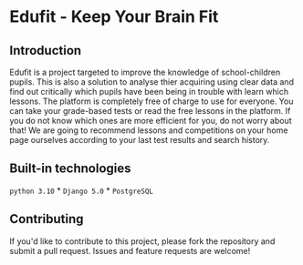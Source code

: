 # Edufit - Keep Your Brain Fit

## Introduction

Edufit is a project targeted to improve the knowledge of school-children pupils. This is also a solution to analyse thier acquiring using clear data and find out critically which pupils have been being in trouble with learn which lessons. The platform is completely free of charge to use for everyone. You can take your grade-based tests or read the free lessons in the platform. If you do not know which ones are more efficient for you, do not worry about that! We are going to recommend lessons and competitions on your home page ourselves according to your last test results and search history. 

## Built-in technologies

`python 3.10` * `Django 5.0` * `PostgreSQL`

## Contributing

If you'd like to contribute to this project, please fork the repository and submit a pull request. Issues and feature requests are welcome!